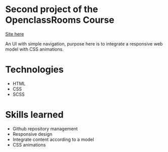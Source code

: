 # Second project of the OpenclassRooms Course

[Site here](https://exvigilaregemini.github.io/AdelinDubois_3_02122020/)

An UI with simple navigation, purpose here is to integrate a responsive web model with CSS animations.

# Technologies
 - HTML
 - CSS
 - SCSS

# Skills learned
 - Github repository management
 - Responsive design
 - Integrate content according to a model
 - CSS animations
